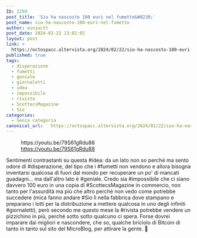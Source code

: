 ```yaml
---
ID: 2259
post_title: 'Sio ha nascosto 100 euri nel fumetto&#8230;'
post_name: sio-ha-nascosto-100-euri-nel-fumetto
author: minioctt
post_date: 2024-02-22 13:02:02
layout: post
link: >
  https://octospacc.altervista.org/2024/02/22/sio-ha-nascosto-100-euri-nel-fumetto/
published: true
tags:
  - disperazione
  - fumetti
  - geniale
  - giornaletti
  - idea
  - impossibile
  - rivista
  - ScottecsMagazine
  - Sio
categories:
  - Senza categoria
canonical_url:   https://octospacc.altervista.org/2024/02/22/sio-ha-nascosto-100-euri-nel-fumetto/
---
```

<!-- wp:embed {"url":"https://youtu.be/79S61gRdu88","type":"video","providerNameSlug":"youtube","responsive":true,"className":"wp-embed-aspect-16-9 wp-has-aspect-ratio"} -->
<figure class="wp-block-embed is-type-video is-provider-youtube wp-block-embed-youtube wp-embed-aspect-16-9 wp-has-aspect-ratio"><div class="wp-block-embed__wrapper">
https://youtu.be/79S61gRdu88
</div><figcaption class="wp-element-caption"><a href="https://youtu.be/79S61gRdu88">https://youtu.be/79S61gRdu88</a></figcaption></figure>
<!-- /wp:embed -->

<!-- wp:paragraph -->
<p>Sentimenti contrastanti su questa #idea: da un lato non so perché ma sento odore di #disperazione, del tipo che i #fumetti non vendono e allora bisogna inventarsi qualcosa di fuori dal mondo per recuperare un po' di mancati guadagni... ma dall'altro lato è #geniale. Credo sia #impossibile che ci siano davvero 100 euro in una copia di #ScottecsMagazine in commercio, non tanto per l'assurdità ma più che altro perché non vedo come potrebbe succedere (mica fanno andare #Sio lì nella fabbrica dove stampano e preparano i lotti per la distribuzione a mettere qualcosa in uno degli infiniti #giornaletti), però secondo me questo mese la #rivista potrebbe vendere un pizzichino in più, perché sotto sotto qualcuno ci spera. Forse dovrei imparare dai migliori e nascondere, che so, qualche briciolo di Bitcoin di tanto in tanto sul sito del MicroBlog, per attirare la gente. 🤔️</p>
<!-- /wp:paragraph -->
